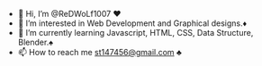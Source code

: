 - 👋 Hi, I’m @ReDWoLf1007 ♥
- 👀 I’m interested in Web Development and Graphical designs.♦
- 🌱 I’m currently learning Javascript, HTML, CSS, Data Structure, Blender.♠
- 📫 How to reach me st147456@gmail.com ♣

<!---
ReDWoLf1007/ReDWoLf1007 is a ✨ special ✨ repository because its `README.md` (this file) appears on your GitHub profile.
You can click the Preview link to take a look at your changes.
--->
